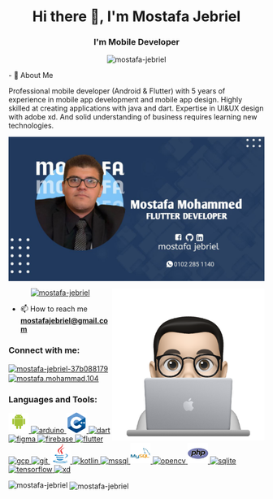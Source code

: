 <h1 align="center">Hi there 👋, I'm Mostafa Jebriel</h1>
<h3 align="center">I'm Mobile Developer</h3></p></p>
<p align="center"> <img src="https://komarev.com/ghpvc/?username=mostafa-jebriel&label=Profile%20views&color=0e75b6&style=flat" alt="mostafa-jebriel" /> 
</p> </p> </p>
- 💬 About Me  </p>Professional mobile developer
(Android & Flutter) with 5 years of
experience in mobile app development
and mobile app design. Highly skilled at
creating applications with java and dart.
Expertise in UI&UX design with adobe
xd. And solid understanding of business
requires learning new technologies.
</p></p> </p>
<img align="center" alt="Coding" src="https://github.com/Mostafa-jebriel/Mostafa-jebriel/blob/main/poster.jpg"> </p> </p>
</p> </p> </p>
<img align="right" alt="Coding" width="300" src="https://github.com/Mostafa-jebriel/Mostafa-jebriel/blob/main/profile-img.png"> </p> </p>
</p> </p> </p>

<p align="center"> <a href="https://github.com/ryo-ma/github-profile-trophy"><img src="https://github-profile-trophy.vercel.app/?username=mostafa-jebriel" alt="mostafa-jebriel" /></a> </p>

- 📫 How to reach me **mostafajebriel@gmail.com**

<h3 align="left">Connect with me:</h3>
<p align="left">
<a href="https://linkedin.com/in/mostafa-jebriel-37b088179" target="blank"><img align="center" src="https://raw.githubusercontent.com/rahuldkjain/github-profile-readme-generator/master/src/images/icons/Social/linked-in-alt.svg" alt="mostafa-jebriel-37b088179" height="30" width="40" /></a>
<a href="https://fb.com/mostafa.mohammad.104" target="blank"><img align="center" src="https://raw.githubusercontent.com/rahuldkjain/github-profile-readme-generator/master/src/images/icons/Social/facebook.svg" alt="mostafa.mohammad.104" height="30" width="40" /></a>


<h3 align="left">Languages and Tools:</h3>
<p align="left"> <a href="https://developer.android.com" target="_blank" rel="noreferrer"> <img src="https://raw.githubusercontent.com/devicons/devicon/master/icons/android/android-original-wordmark.svg" alt="android" width="40" height="40"/> </a> <a href="https://www.arduino.cc/" target="_blank" rel="noreferrer"> <img src="https://cdn.worldvectorlogo.com/logos/arduino-1.svg" alt="arduino" width="40" height="40"/> </a> <a href="https://www.w3schools.com/cpp/" target="_blank" rel="noreferrer"> <img src="https://raw.githubusercontent.com/devicons/devicon/master/icons/cplusplus/cplusplus-original.svg" alt="cplusplus" width="40" height="40"/> </a> <a href="https://dart.dev" target="_blank" rel="noreferrer"> <img src="https://www.vectorlogo.zone/logos/dartlang/dartlang-icon.svg" alt="dart" width="40" height="40"/> </a> <a href="https://www.figma.com/" target="_blank" rel="noreferrer"> <img src="https://www.vectorlogo.zone/logos/figma/figma-icon.svg" alt="figma" width="40" height="40"/> </a> <a href="https://firebase.google.com/" target="_blank" rel="noreferrer"> <img src="https://www.vectorlogo.zone/logos/firebase/firebase-icon.svg" alt="firebase" width="40" height="40"/> </a> <a href="https://flutter.dev" target="_blank" rel="noreferrer"> <img src="https://www.vectorlogo.zone/logos/flutterio/flutterio-icon.svg" alt="flutter" width="40" height="40"/> </a> <a href="https://cloud.google.com" target="_blank" rel="noreferrer"> <img src="https://www.vectorlogo.zone/logos/google_cloud/google_cloud-icon.svg" alt="gcp" width="40" height="40"/> </a> <a href="https://git-scm.com/" target="_blank" rel="noreferrer"> <img src="https://www.vectorlogo.zone/logos/git-scm/git-scm-icon.svg" alt="git" width="40" height="40"/> </a> <a href="https://www.java.com" target="_blank" rel="noreferrer"> <img src="https://raw.githubusercontent.com/devicons/devicon/master/icons/java/java-original.svg" alt="java" width="40" height="40"/> </a> <a href="https://kotlinlang.org" target="_blank" rel="noreferrer"> <img src="https://www.vectorlogo.zone/logos/kotlinlang/kotlinlang-icon.svg" alt="kotlin" width="40" height="40"/> </a> <a href="https://www.microsoft.com/en-us/sql-server" target="_blank" rel="noreferrer"> <img src="https://www.svgrepo.com/show/303229/microsoft-sql-server-logo.svg" alt="mssql" width="40" height="40"/> </a> <a href="https://www.mysql.com/" target="_blank" rel="noreferrer"> <img src="https://raw.githubusercontent.com/devicons/devicon/master/icons/mysql/mysql-original-wordmark.svg" alt="mysql" width="40" height="40"/> </a> <a href="https://opencv.org/" target="_blank" rel="noreferrer"> <img src="https://www.vectorlogo.zone/logos/opencv/opencv-icon.svg" alt="opencv" width="40" height="40"/> </a> <a href="https://www.php.net" target="_blank" rel="noreferrer"> <img src="https://raw.githubusercontent.com/devicons/devicon/master/icons/php/php-original.svg" alt="php" width="40" height="40"/> </a> <a href="https://www.sqlite.org/" target="_blank" rel="noreferrer"> <img src="https://www.vectorlogo.zone/logos/sqlite/sqlite-icon.svg" alt="sqlite" width="40" height="40"/> </a> <a href="https://www.tensorflow.org" target="_blank" rel="noreferrer"> <img src="https://www.vectorlogo.zone/logos/tensorflow/tensorflow-icon.svg" alt="tensorflow" width="40" height="40"/> </a> <a href="https://www.adobe.com/products/xd.html" target="_blank" rel="noreferrer"> <img src="https://cdn.worldvectorlogo.com/logos/adobe-xd.svg" alt="xd" width="40" height="40"/> </a> </p>
</p> </p>
<p><img align="left" src="https://github-readme-stats.vercel.app/api/top-langs?username=mostafa-jebriel&show_icons=true&locale=en&layout=compact" alt="mostafa-jebriel" /></p> </p> </p> </p> </p>

<p>&nbsp;<img align="center" src="https://github-readme-stats.vercel.app/api?username=mostafa-jebriel&show_icons=true&locale=en" alt="mostafa-jebriel" /></p></p> </p
